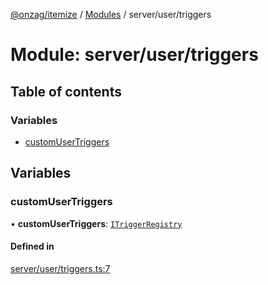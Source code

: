 [@onzag/itemize](../README.md) / [Modules](../modules.md) / server/user/triggers

# Module: server/user/triggers

## Table of contents

### Variables

- [customUserTriggers](server_user_triggers.md#customusertriggers)

## Variables

### customUserTriggers

• **customUserTriggers**: [`ITriggerRegistry`](../interfaces/server_resolvers_triggers.ITriggerRegistry.md)

#### Defined in

[server/user/triggers.ts:7](https://github.com/onzag/itemize/blob/f2f29986/server/user/triggers.ts#L7)
